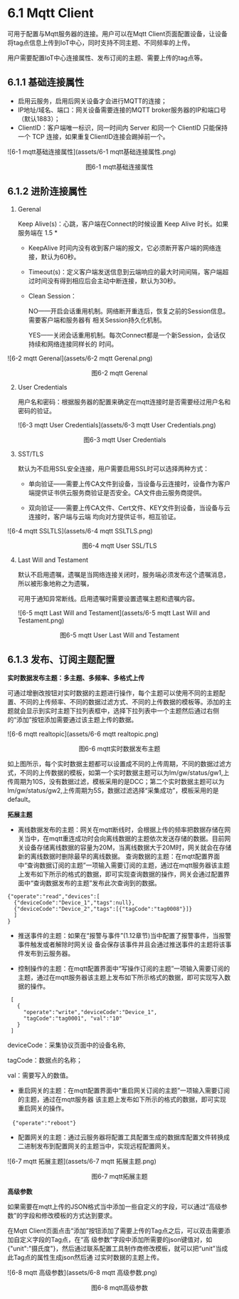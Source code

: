 # 6.1 Mqtt Client

可用于配置与Mqtt服务器的连接。用户可以在Mqtt Client页面配置设备，让设备将tag点信息上传到IoT中心，同时支持不同主题、不同频率的上传。 

用户需要配置IoT中心连接属性、发布订阅的主题、需要上传的tag点等。 

## 6.1.1 基础连接属性

- 启用云服务，启用后网关设备才会进行MQTT的连接； 
- IP地址/域名、端口：网关设备需要连接的MQTT broker服务器的IP和端口号（默认1883）； 
- ClientID：客户端唯一标识，同一时间内 Server 和同一个 ClientID 只能保持一个 TCP 连接，如果重复ClientID连接会踢掉前一个。 

![6-1 mqtt基础连接属性](assets/6-1 mqtt基础连接属性.png)

<center>图6-1 mqtt基础连接属性</center>



## 6.1.2 进阶连接属性

1. Gerenal 

   Keep Alive(s)：心跳，客户端在Connect的时候设置 Keep Alive 时长。如果服务端在 1.5 * 

   - KeepAlive 时间内没有收到客户端的报文，它必须断开客户端的网络连接，默认为60秒。 

   - Timeout(s)：定义客户端发送信息到云端响应的最大时间间隔，客户端超过时间没有得到相应后会主动中断连接，默认为30秒。 

   - Clean Session： 

     NO——开启会话重用机制。网络断开重连后，恢复之前的Session信息。需要客户端和服务器有 相关Session持久化机制。 

     YES——关闭会话重用机制。每次Connect都是一个新Session，会话仅持续和网络连接同样长的 时间。  

![6-2 mqtt Gerenal](assets/6-2 mqtt Gerenal.png)

<center>图6-2 mqtt Gerenal </center>

2. User Credentials

   用户名和密码：根据服务器的配置来确定在mqtt连接时是否需要经过用户名和密码的验证。

   ![6-3 mqtt User Credentials](assets/6-3 mqtt User Credentials.png)

   <center>图6-3 mqtt User Credentials </center>

3. SST/TLS

   默认为不启用SSL安全连接，用户需要启用SSL时可以选择两种方式： 

   - 单向验证——需要上传CA文件到设备，当设备与云连接时，设备作为客户端提供证书供云服务商验证是否安全。CA文件由云服务商提供。 

   - 双向验证——需要上传CA文件、Cert文件、KEY文件到设备，当设备与云连接时，客户端与云端 均向对方提供证书，相互验证。 

![6-4 mqtt SSLTLS](assets/6-4 mqtt SSLTLS.png)

<center>图6-4 mqtt User SSL/TLS </center>

4. Last Will and Testament

   默认不启用遗嘱，遗嘱是当网络连接关闭时，服务端必须发布这个遗嘱消息，所以被形象地称之为遗嘱， 

   可用于通知异常断线。启用遗嘱时需要设置遗嘱主题和遗嘱内容。

   ![6-5 mqtt Last Will and Testament](assets/6-5 mqtt Last Will and Testament.png)

<center>图6-5 mqtt User Last Will and Testament </center>



## 6.1.3 发布、订阅主题配置

**实时数据发布主题：多主题、多频率、多格式上传** 

可通过增删改按钮对实时数据的主题进行操作，每个主题可以使用不同的主题配置、不同的上传频率、不同的数据过滤方式、不同的上传数据的模板等。添加的主题就会显示到实时主题下拉列表框中，选择下拉列表中一个主题然后通过右侧的“添加”按钮添加需要通过该主题上传的数据。

![6-6 mqtt realtopic](assets/6-6 mqtt realtopic.png)

<center>图6-6 mqtt实时数据发布主题 </center>

如上图所示，每个实时数据主题都可以设置成不同的上传周期，不同的数据过滤方式，不同的上传数据的模板，如第一个实时数据主题可以为lm/gw/status/gw1,上传周期为10S，没有数据过滤，模板采用的是DCC；第二个实时数据主题可以为lm/gw/status/gw2,上传周期为5S，数据过滤选择“采集成功”，模板采用的是default。

**拓展主题**

- 离线数据发布的主题：网关在mqtt断线时，会根据上传的频率把数据存储在网关当中，在mqtt重连成功时会向离线数据的主题依次发送存储的数据。目前网关设备存储离线数据的容量为20M，当离线数据大于20M时，网关就会在存储新的离线数据时删除最早的离线数据。 查询数据的主题：在mqtt配置界面中“查询数据订阅的主题”一项输入需要订阅的主题，通过在mqtt服务器该主题上发布如下所示的格式的数据，即可实现查询数据的操作，网关会通过配置界面中“查询数据发布的主题”发布此次查询到的数据。 

  

```
{"operate":"read","devices":[
  {"deviceCode":"Device_1","tags":null}, 
  {"deviceCode":"Device_2","tags":[{"tagCode":"tag0008"}]}
  ]
} 
```



- 推送事件的主题：如果在“报警与事件”(1.12章节)当中配置了报警事件，当报警事件触发或者解除时网关设 备会保存该事件并且会通过推送事件的主题将该事件发布到云服务器。 

- 控制操作的主题：在mqtt配置界面中“写操作订阅的主题”一项输入需要订阅的主题，通过在mqtt服务器该主题上发布如下所示格式的数据，即可实现写入数据的操作。 

 

```
 [
   {
     "operate":"write","deviceCode":"Device_1",
     "tagCode":"tag0001", "val":"10"
   }
 ] 

```


  deviceCode：采集协议页面中的设备名称, 

  tagCode：数据点的名称； 

  val：需要写入的数值。 

- 重启网关的主题：在mqtt配置界面中“重启网关订阅的主题”一项输入需要订阅的主题，通过在mqtt服务器 该主题上发布如下所示的格式的数据，即可实现重启网关的操作。 

​      ` {"operate":"reboot"}`

- 配置网关的主题：通过云服务器将配置工具配置生成的数据库配置文件转换成二进制发布到配置网关的主题当中，实现远程配置网关。 

![6-7 mqtt 拓展主题](assets/6-7 mqtt 拓展主题.png)

<center>图6-7 mqtt拓展主题 </center>

**高级参数** 

如果需要在mqtt上传的JSON格式当中添加一些自定义的字段，可以通过“高级参数”的字段和修改模板的方式达到要求。 

在Mqtt Client页面点击“添加”按钮添加了需要上传的Tag点之后，可以双击需要添加自定义字段的Tag点，在“高 级参数”字段中添加所需要的json键值对，如{"unit":"摄氏度"}，然后通过联系配置工具制作商修改模板，就可以把“unit”当成此Tag点的属性生成json然后通 过实时数据的主题上传。 

![6-8 mqtt 高级参数](assets/6-8 mqtt 高级参数.png)

<center>图6-8 mqtt高级参数 </center>


